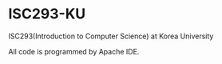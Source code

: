 # ISC293-KU
ISC293(Introduction to Computer Science)  at Korea University

All code is programmed by Apache IDE.
